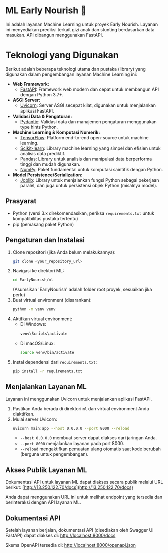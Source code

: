 # ML Early Nourish 🌾

Ini adalah layanan Machine Learning untuk proyek Early Nourish. Layanan ini menyediakan prediksi terkait gizi anak dan stunting berdasarkan data masukan. API dibangun menggunakan FastAPI.

# Teknologi yang Digunakan

Berikut adalah beberapa teknologi utama dan pustaka (library) yang digunakan dalam pengembangan layanan Machine Learning ini:

- **Web Framework:**
  - [FastAPI](https://fastapi.tiangolo.com/): Framework web modern dan cepat untuk membangun API dengan Python 3.7+.
- **ASGI Server:**
  - [Uvicorn](https://www.uvicorn.org/): Server ASGI secepat kilat, digunakan untuk menjalankan aplikasi FastAPI.
- **Validasi Data & Pengaturan:**
  - [Pydantic](https://docs.pydantic.dev/): Validasi data dan manajemen pengaturan menggunakan type hints Python.
- **Machine Learning & Komputasi Numerik:**
  - [TensorFlow](https://www.tensorflow.org/): Platform end-to-end open-source untuk machine learning.
  - [Scikit-learn](https://scikit-learn.org/): Library machine learning yang simpel dan efisien untuk analisis data prediktif.
  - [Pandas](https://pandas.pydata.org/): Library untuk analisis dan manipulasi data berperforma tinggi dan mudah digunakan.
  - [NumPy](https://numpy.org/): Paket fundamental untuk komputasi saintifik dengan Python.
- **Model Persistence/Serialization:**
  - [Joblib](https://joblib.readthedocs.io/): Library untuk menjalankan fungsi Python sebagai pekerjaan paralel, dan juga untuk persistensi objek Python (misalnya model).

## Prasyarat
- Python (versi 3.x direkomendasikan, periksa `requirements.txt` untuk kompatibilitas pustaka tertentu)
- pip (pemasang paket Python)

## Pengaturan dan Instalasi
1. Clone repositori (jika Anda belum melakukannya):
   ```bash
   git clone <your_repository_url>
   ```
2. Navigasi ke direktori ML:
   ```bash
   cd EarlyNourish/ml
   ```
   (Asumsikan 'EarlyNourish' adalah folder root proyek, sesuaikan jika perlu)
3. Buat virtual environment (disarankan):
   ```bash
   python -m venv venv
   ```
4. Aktifkan virtual environment:
   - Di Windows:
     ```bash
     venv\Scripts\activate
     ```
   - Di macOS/Linux:
     ```bash
     source venv/bin/activate
     ```
5. Instal dependensi dari `requirements.txt`:
   ```bash
   pip install -r requirements.txt
   ```

## Menjalankan Layanan ML
Layanan ini menggunakan Uvicorn untuk menjalankan aplikasi FastAPI.
1. Pastikan Anda berada di direktori `ml` dan virtual environment Anda diaktifkan.
2. Mulai server Uvicorn:
   ```bash
   uvicorn main:app --host 0.0.0.0 --port 8000 --reload
   ```
   - `--host 0.0.0.0` membuat server dapat diakses dari jaringan Anda.
   - `--port 8000` menjalankan layanan pada port 8000.
   - `--reload` mengaktifkan pemuatan ulang otomatis saat kode berubah (berguna untuk pengembangan).

## Akses Publik Layanan ML
Dokumentasi API untuk layanan ML dapat diakses secara publik melalui URL berikut:
[http://13.250.122.70/docs](http://13.250.122.70/docs)

Anda dapat menggunakan URL ini untuk melihat endpoint yang tersedia dan berinteraksi dengan API layanan ML.

## Dokumentasi API
Setelah layanan berjalan, dokumentasi API (disediakan oleh Swagger UI FastAPI) dapat diakses di:
[http://localhost:8000/docs](http://localhost:8000/docs)

Skema OpenAPI tersedia di:
[http://localhost:8000/openapi.json](http://localhost:8000/openapi.json)
